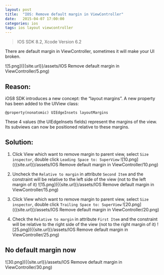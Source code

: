 ```yaml
---
layout: post
title:  "IOS: Remove default margin in ViewController"
date:   2015-04-07 17:00:00
categories: ios
tags: ios layout viewcontroller
---
```

>IOS SDK 8.2, Xcode Version 6.2

There are default margin in ViewController, sometimes it will make your UI broken.

![5.png]({{site.url}}/assets/IOS Remove default margin in ViewController/5.png)

Reason:
------
iOS8 SDK introduces a new concept: the “layout margins”. A new property has been added to the UIView class:

~~~
@property(nonatomic) UIEdgeInsets layoutMargins
~~~

These 4 values (the UIEdgeInsets fields) represent the margins of the view. Its subviews can now be positioned relative to these  margins.


Solution:
------

1. Click View which want to remove margin to parent view, select `Size inspector`, double click `Leading Space to: SuperView`
![10.png]({{site.url}}/assets/IOS Remove default margin in ViewController/10.png)

2. Uncheck the `Relative to margin` in attribute `Second Item` and the constraint will be relative to the left side of the view (not to the left margin of it)
![15.png]({{site.url}}/assets/IOS Remove default margin in ViewController/15.png)

3. Click View which want to remove margin to parent view, select `Size inspector`, double click `Trailing Space to: SuperView`
![20.png]({{site.url}}/assets/IOS Remove default margin in ViewController/20.png)

3. Check the `Relative to margin` in attribute `First Item` and the constraint will be relative to the right side of the view (not to the right margin of it)
![25.png]({{site.url}}/assets/IOS Remove default margin in ViewController/25.png)


No default margin now
------

![30.png]({{site.url}}/assets/IOS Remove default margin in ViewController/30.png)
